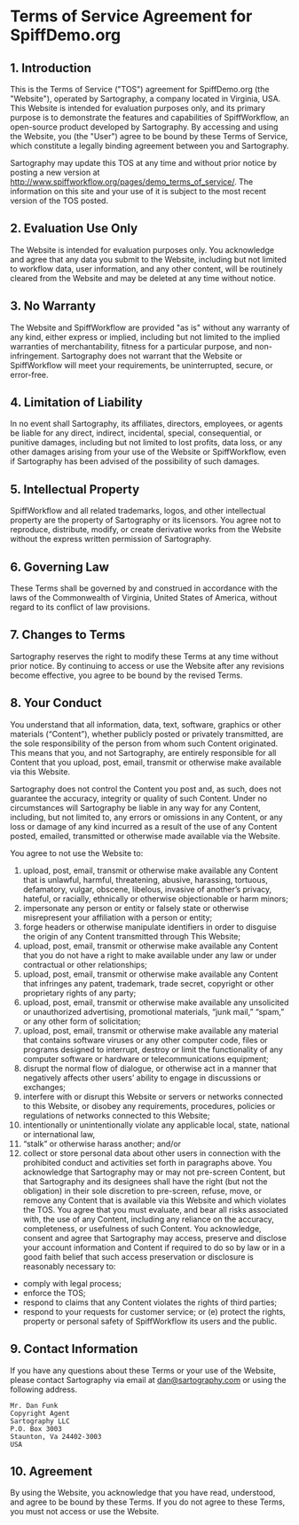 # Terms of Service Agreement for SpiffDemo.org

## 1. Introduction

This is the Terms of Service ("TOS") agreement for SpiffDemo.org (the "Website"), operated by Sartography, a company located in Virginia, USA. 
This Website is intended for evaluation purposes only, and its primary purpose is to demonstrate the features and capabilities of SpiffWorkflow, an open-source product developed by Sartography. 
By accessing and using the Website, you (the "User") agree to be bound by these Terms of Service, which constitute a legally binding agreement between you and Sartography.

Sartography may update this TOS at any time and without prior notice by posting a new version at http://www.spiffworkflow.org/pages/demo_terms_of_service/.
The information on this site and your use of it is subject to the most recent version of the TOS posted.

## 2. Evaluation Use Only
The Website is intended for evaluation purposes only. 
You acknowledge and agree that any data you submit to the Website, including but not limited to workflow data, user information, and any other content, will be routinely cleared from the Website and may be deleted at any time without notice.

## 3. No Warranty
The Website and SpiffWorkflow are provided "as is" without any warranty of any kind, either express or implied, including but not limited to the implied warranties of merchantability, fitness for a particular purpose, and non-infringement. 
Sartography does not warrant that the Website or SpiffWorkflow will meet your requirements, be uninterrupted, secure, or error-free.

## 4. Limitation of Liability
In no event shall Sartography, its affiliates, directors, employees, or agents be liable for any direct, indirect, incidental, special, consequential, or punitive damages, including but not limited to lost profits, data loss, or any other damages arising from your use of the Website or SpiffWorkflow, even if Sartography has been advised of the possibility of such damages.

## 5. Intellectual Property
SpiffWorkflow and all related trademarks, logos, and other intellectual property are the property of Sartography or its licensors. You agree not to reproduce, distribute, modify, or create derivative works from the Website without the express written permission of Sartography.

## 6. Governing Law
These Terms shall be governed by and construed in accordance with the laws of the Commonwealth of Virginia, United States of America, without regard to its conflict of law provisions.

## 7. Changes to Terms
Sartography reserves the right to modify these Terms at any time without prior notice. By continuing to access or use the Website after any revisions become effective, you agree to be bound by the revised Terms.


## 8. Your Conduct
You understand that all information, data, text, software, graphics or other materials (“Content”), whether publicly posted or privately transmitted, are the sole responsibility of the person from whom such Content originated. This means that you, and not Sartography, are entirely responsible for all Content that you upload, post, email, transmit or otherwise make available via this Website.

Sartography does not control the Content you post and, as such, does not guarantee the accuracy, integrity or quality of such Content. Under no circumstances will Sartography be liable in any way for any Content, including, but not limited to, any errors or omissions in any Content, or any loss or damage of any kind incurred as a result of the use of any Content posted, emailed, transmitted or otherwise made available via the Website.

You agree to not use the Website to:
1. upload, post, email, transmit or otherwise make available any Content that is unlawful, harmful, threatening, abusive, harassing, tortuous, defamatory, vulgar, obscene, libelous, invasive of another’s privacy, hateful, or racially, ethnically or otherwise objectionable or harm minors;
1. impersonate any person or entity or falsely state or otherwise misrepresent your affiliation with a person or entity;
1. forge headers or otherwise manipulate identifiers in order to disguise the origin of any Content transmitted through This Website;
1. upload, post, email, transmit or otherwise make available any Content that you do not have a right to make available under any law or under contractual or other relationships;
1. upload, post, email, transmit or otherwise make available any Content that infringes any patent, trademark, trade secret, copyright or other proprietary rights of any party;
1. upload, post, email, transmit or otherwise make available any unsolicited or unauthorized advertising, promotional materials, “junk mail,” “spam,” or any other form of solicitation;
1. upload, post, email, transmit or otherwise make available any material that contains software viruses or any other computer code, files or programs designed to interrupt, destroy or limit the functionality of any computer software or hardware or telecommunications equipment;
1. disrupt the normal flow of dialogue, or otherwise act in a manner that negatively affects other users’ ability to engage in discussions or exchanges;
1. interfere with or disrupt this Website or servers or networks connected to this Website, or disobey any requirements, procedures, policies or regulations of networks connected to this Website;
1. intentionally or unintentionally violate any applicable local, state, national or international law,
1. “stalk” or otherwise harass another; and/or
1. collect or store personal data about other users in connection with the prohibited conduct and activities set forth in paragraphs above. You acknowledge that Sartography may or may not pre-screen Content, but that Sartography and its designees shall have the right (but not the obligation) in their sole discretion to pre-screen, refuse, move, or remove any Content that is available via this Website and which violates the TOS. You agree that you must evaluate, and bear all risks associated with, the use of any Content, including any reliance on the accuracy, completeness, or usefulness of such Content. You acknowledge, consent and agree that Sartography may access, preserve and disclose your account information and Content if required to do so by law or in a good faith belief that such access preservation or disclosure is reasonably necessary to:
  * comply with legal process;
  * enforce the TOS;
  * respond to claims that any Content violates the rights of third parties; 
  * respond to your requests for customer service; or (e) protect the rights, property or personal safety of SpiffWorkflow its users and the public.

## 9. Contact Information
If you have any questions about these Terms or your use of the Website, please contact Sartography via email at dan@sartography.com or using the following address.
```
Mr. Dan Funk
Copyright Agent
Sartography LLC
P.O. Box 3003
Staunton, Va 24402-3003
USA
```

## 10. Agreement
By using the Website, you acknowledge that you have read, understood, and agree to be bound by these Terms. If you do not agree to these Terms, you must not access or use the Website.
